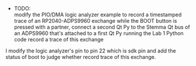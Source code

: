 * TODO:<br>
modify the PIO/DMA logic analyzer example to record a timestamped trace of an RP2040-ADPS9960 exchange while the BOOT button is pressed
with a partner, connect a second Qt Py to the Stemma Qt bus of an ADPS9960 that's attached to a first Qt Py running the Lab 1 Python code
record a trace of this exchange

I modify the logic analyzer's pin to pin 22 which is sdk pin and add the status of boot to judge whether record trace of this exchange.
